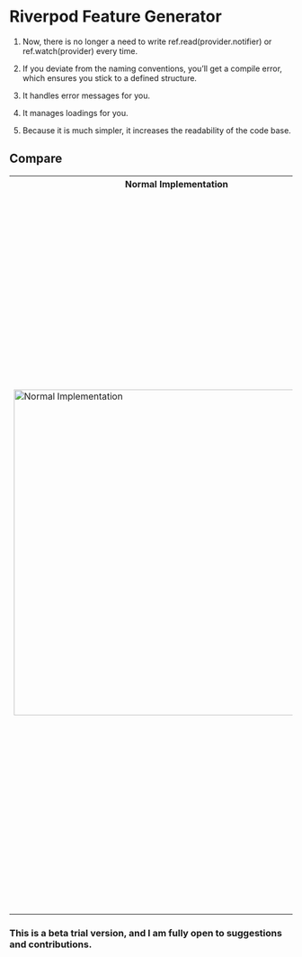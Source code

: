 
# Riverpod Feature Generator

1. Now, there is no longer a need to write ref.read(provider.notifier) or ref.watch(provider) every time.
2. If you deviate from the naming conventions, you’ll get a compile error, which ensures you stick to a defined structure.

3. It handles error messages for you.

4. It manages loadings for you.

5. Because it is much simpler, it increases the readability of the code base.

## Compare
<table>
  <tr>
    <th>Normal Implementation</th>
    <th>Implementation with Generator</th>
  </tr>
  <tr>
    <td><img width="579" alt="Normal Implementation" src="https://github.com/AcarFurkan/riverpod_feature_generator/assets/65075121/04525a2d-bd78-4cc3-8d4f-3d3aa50803ec"></td>
    <td><img width="1277" alt="Implementation with Generator" src="https://github.com/AcarFurkan/riverpod_feature_generator/assets/65075121/8c79130e-eb89-4271-84e5-830f8bdfdf47"></td>
  </tr>
</table>

### This is a beta trial version, and I am fully open to suggestions and contributions.
